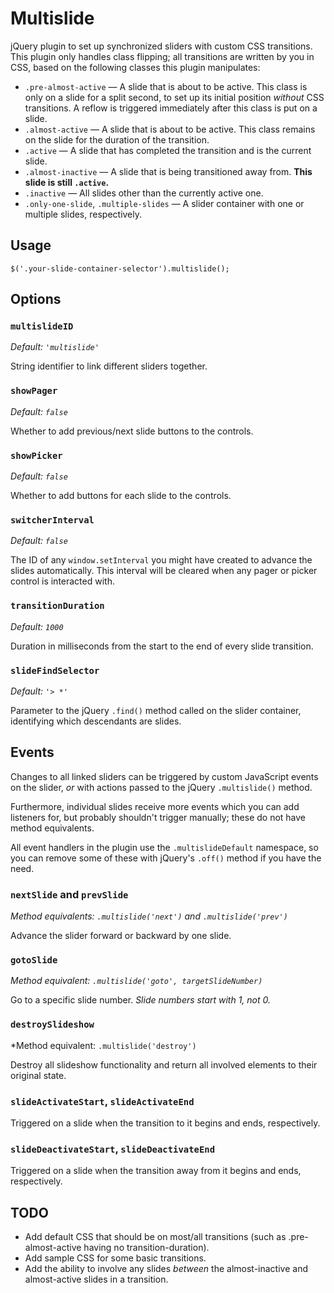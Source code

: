 # Multislide

jQuery plugin to set up synchronized sliders with custom CSS transitions. This plugin only handles class flipping; all transitions are written by you in CSS, based on the following classes this plugin manipulates:

- `.pre-almost-active` — A slide that is about to be active. This class is only on a slide for a split second, to set up its initial position *without* CSS transitions. A reflow is triggered immediately after this class is put on a slide.
- `.almost-active` — A slide that is about to be active. This class remains on the slide for the duration of the transition.
- `.active` — A slide that has completed the transition and is the current slide.
- `.almost-inactive` — A slide that is being transitioned away from. **This slide is still `.active`.**
- `.inactive` — All slides other than the currently active one.
- `.only-one-slide`, `.multiple-slides` — A slider container with one or multiple slides, respectively.

## Usage

    $('.your-slide-container-selector').multislide();

## Options

### `multislideID`

*Default: `'multislide'`*

String identifier to link different sliders together.

### `showPager`

*Default: `false`*

Whether to add previous/next slide buttons to the controls.

### `showPicker`

*Default: `false`*

Whether to add buttons for each slide to the controls.

### `switcherInterval`

*Default: `false`*

The ID of any `window.setInterval` you might have created to advance the slides automatically. This interval will be cleared when any pager or picker control is interacted with.

### `transitionDuration`

*Default: `1000`*

Duration in milliseconds from the start to the end of every slide transition.

### `slideFindSelector`

*Default: `'> *'`*

Parameter to the jQuery `.find()` method called on the slider container, identifying which descendants are slides.

## Events

Changes to all linked sliders can be triggered by custom JavaScript events on the slider, *or* with actions passed to the jQuery `.multislide()` method.

Furthermore, individual slides receive more events which you can add listeners for, but probably shouldn't trigger manually; these do not have method equivalents.

All event handlers in the plugin use the `.multislideDefault` namespace, so you can remove some of these with jQuery's `.off()` method if you have the need.

### `nextSlide` and `prevSlide`

*Method equivalents: `.multislide('next')` and `.multislide('prev')`*

Advance the slider forward or backward by one slide.

### `gotoSlide`

*Method equivalent: `.multislide('goto', targetSlideNumber)`*

Go to a specific slide number. *Slide numbers start with 1, not 0.*

### `destroySlideshow`

*Method equivalent: `.multislide('destroy')`

Destroy all slideshow functionality and return all involved elements to their original state.

### `slideActivateStart`, `slideActivateEnd`

Triggered on a slide when the transition to it begins and ends, respectively.

### `slideDeactivateStart`, `slideDeactivateEnd`

Triggered on a slide when the transition away from it begins and ends, respectively.

## TODO

- Add default CSS that should be on most/all transitions (such as .pre-almost-active having no transition-duration).
- Add sample CSS for some basic transitions.
- Add the ability to involve any slides *between* the almost-inactive and almost-active slides in a transition.